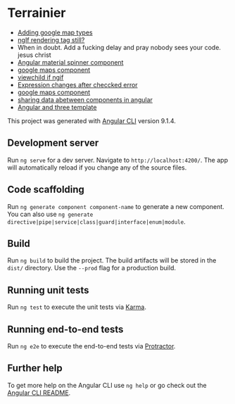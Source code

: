 # Terrainier

* [Adding google map types](https://medium.com/@jkeung/integrating-google-maps-api-w-angular-7-e7672396ce2d)
* [ngIf rendering tag still?](https://stackoverflow.com/questions/38230189/how-to-init-a-component-only-when-its-tag-is-at-ngif-true)
* When in doubt. Add a fucking delay and pray nobody sees your code. jesus christ
* [Angular material spinner component](https://material.angular.io/components/progress-spinner/api)
* [google maps component](https://medium.com/angular-in-depth/google-maps-is-now-an-angular-component-821ec61d2a0)
* [viewchild if ngif](https://stackoverflow.com/a/41095677)
* [Expression changes after checcked error](https://stackoverflow.com/a/35243106)
* [google maps component](https://medium.com/angular-in-depth/google-maps-is-now-an-angular-component-821ec61d2a0)
* [sharing data abetween components in angular](https://www.youtube.com/watch?v=I317BhehZKM)
* [Angular and three template](https://github.com/JohnnyDevNull/ng-three-template)



This project was generated with [Angular CLI](https://github.com/angular/angular-cli) version 9.1.4.

## Development server

Run `ng serve` for a dev server. Navigate to `http://localhost:4200/`. The app will automatically reload if you change any of the source files.

## Code scaffolding

Run `ng generate component component-name` to generate a new component. You can also use `ng generate directive|pipe|service|class|guard|interface|enum|module`.

## Build

Run `ng build` to build the project. The build artifacts will be stored in the `dist/` directory. Use the `--prod` flag for a production build.

## Running unit tests

Run `ng test` to execute the unit tests via [Karma](https://karma-runner.github.io).

## Running end-to-end tests

Run `ng e2e` to execute the end-to-end tests via [Protractor](http://www.protractortest.org/).

## Further help

To get more help on the Angular CLI use `ng help` or go check out the [Angular CLI README](https://github.com/angular/angular-cli/blob/master/README.md).
